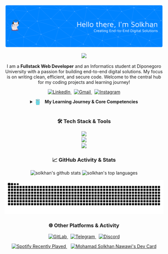 <p align="center">
  <img src="images/github-header-banner.png" alt="Hello there, I'm Solkhan. Creating End-to-End Digital Solutions"/>
</p>

<div align="center">

<a href="https://git.io/typing-svg">
  <img src="https://readme-typing-svg.herokuapp.com/?lines=Fullstack+Web+Developer;Informatics+Student+at+Diponegoro+University;Ex-Intern+at+Diskominfo+Kota+Semarang&center=true&size=32&width=800&height=90">
</a>

</div>

<p align="center">
  I am a <strong>Fullstack Web Developer</strong> and an Informatics student at Diponegoro University with a passion for building end-to-end digital solutions. My focus is on writing clean, efficient, and secure code. Welcome to the central hub for my coding projects and learning journey!
</p>

<p align="center">
  <a href="https://www.linkedin.com/in/mohamadsolkhannawawi" target="_blank">
    <img src="https://img.shields.io/badge/LinkedIn-0077B5?style=for-the-badge&logo=linkedin&logoColor=white" alt="LinkedIn"/>
  </a>
  &nbsp;
  <a href="mailto:mohamadsolkhan558@gmail.com" target="_blank">
    <img src="https://img.shields.io/badge/Gmail-D14836?style=for-the-badge&logo=gmail&logoColor=white" alt="Gmail"/>
  </a>
  &nbsp;
  <a href="https://www.instagram.com/solkhann_/" target="_blank">
    <img src="https://img.shields.io/badge/Instagram-E4405F?style=for-the-badge&logo=instagram&logoColor=white" alt="Instagram"/>
  </a>
</p>

<details>
<summary align="center">
  <img src="https://raw.githubusercontent.com/devicons/devicon/master/icons/go/go-original.svg" width="20" style="vertical-align: middle; margin-right: 8px;">
  <strong>My Learning Journey & Core Competencies</strong>
</summary>
<br>

<div align="center">
  <p align="center">
    I am committed to continuous learning through a structured path on platforms like <strong>KelasFullstack</strong>, <strong>Udemy</strong>, and other online resources. <br>This journey covers the entire spectrum of modern web development.
  </p>

  <table style="border: none; width:100%; max-width: 800px; border-collapse: collapse;">
    <tr align="center">
      <td valign="top" width="50%" style="padding: 10px; border-bottom: 1px solid #444; border-right: 1px solid #444;">
        <div>
          <strong><img src="https://skillicons.dev/icons?i=git,linux" width="48px" />  <br>Fundamentals</strong>
        </div>
        <p align="center" style="margin-top: 5px;">
          Algorithms & Data Structures<br>
          Git & Version Control<br>
          CLI / Terminal
        </p>
      </td>
      <td valign="top" width="50%" style="padding: 10px; border-bottom: 1px solid #444;">
        <div>
          <strong><img src="https://skillicons.dev/icons?i=docker,nginx" width="48px" />  <br>Deployment & DevOps</strong>
        </div>
        <p align="center" style="margin-top: 5px;">
          Linux, NGINX, VPS Setup<br>
          Docker, cPanel<br>
          Vercel, Netlify
        </p>
      </td>
    </tr>
    <tr align="center">
      <td valign="top" width="50%" style="padding: 10px; border-right: 1px solid #444;">
        <div>
          <strong><img src="https://skillicons.dev/icons?i=react,vue" width="48px" />  <br>Frontend Development</strong>
        </div>
        <p align="center" style="margin-top: 5px;">
          HTML, CSS, JavaScript (ES6+)<br>
          React.js, Vue.js, Next.js<br>
          TailwindCSS, Bootstrap
        </p>
      </td>
      <td valign="top" width="50%" style="padding: 10px;">
        <div>
          <strong><img src="https://skillicons.dev/icons?i=laravel,nodejs" width="48px" />  <br>Backend Development</strong>
        </div>
        <p align="center" style="margin-top: 5px;">
          PHP (OOP), Laravel, CodeIgniter<br>
          Node.js, Express.js, NestJS<br>
          MySQL, PostgreSQL, MongoDB
        </p>
      </td>
    </tr>
    <tr align="center">
      <td valign="top" colspan="2" style="padding: 10px; border-top: 1px solid #444;">
        <div>
          <strong><img src="https://skillicons.dev/icons?i=figma,selenium" width="48px" />  <br>Additional Skills</strong>
        </div>
        <p align="center" style="margin-top: 5px;">
          UI/UX Design Principles<br>
          Software Testing (Selenium)<br>
          Career Development
        </p>
      </td>
    </tr>
  </table>
</div>
</details>
<br>

<h3 align="center">🛠️ Tech Stack & Tools</h3>
<p align="center">
  <a href="https://skillicons.dev">
    <img src="https://skillicons.dev/icons?i=html,css,js,ts,react,vue,nextjs,tailwind,bootstrap&theme=light" />
    <br>
    <img src="https://skillicons.dev/icons?i=php,laravel,nodejs,express,mysql,postgres,mongodb&theme=light" />
    <br>
    <img src="https://skillicons.dev/icons?i=git,github,vscode,figma,docker,postman,linux&theme=light" />
  </a>
</p>

<h3 align="center">📈 GitHub Activity & Stats</h3>
<p align="center">
  <img height="180em" src="https://github-readme-stats.vercel.app/api?username=mohamadsolkhannawawi&show_icons=true&theme=transparent&hide_border=true&title_color=007BFF&text_color=434343&icon_color=007BFF" alt="solkhan's github stats"/>
  <img height="180em" src="https://github-readme-stats.vercel.app/api/top-langs/?username=mohamadsolkhannawawi&layout=compact&langs_count=8&theme=transparent&hide_border=true&title_color=007BFF&text_color=434343" alt="solkhan's top languages"/>
</p>

<p align="center">
  <img src="https://raw.githubusercontent.com/mohamadsolkhannawawi/mohamadsolkhannawawi/output/snake.svg" alt="Snake animation" />
</p>

<div align="center">

<h3 align="center">🌐 Other Platforms & Activity</h3>

<p align="center">
  <a href="https://gitlab.com/mohamadsolkhannawawi" target="_blank">
    <img src="https://img.shields.io/badge/GitLab-FC6D26?style=for-the-badge&logo=gitlab&logoColor=white" alt="GitLab"/>
  </a>
  &nbsp;
  <a href="https://t.me/solkhann" target="_blank">
    <img src="https://img.shields.io/badge/Telegram-26A5E4?style=for-the-badge&logo=telegram&logoColor=white" alt="Telegram"/>
  </a>
  &nbsp;
  <a href="https://discordapp.com/users/solkhann_" target="_blank">
    <img src="https://img.shields.io/badge/Discord-5865F2?style=for-the-badge&logo=discord&logoColor=white" alt="Discord"/>
  </a>
</p>

<p align="center">
  <a href="https://open.spotify.com/user/31te7v3y6ystk6bilb2tur2u3qgi?si=e9d9b1d80ec6448e">
    <img src="https://spotify-recently-played-readme.vercel.app/api?user=31te7v3y6ystk6bilb2tur2u3qgi&unique&count=7&unique=true" alt="Spotify Recently Played" width="342" />
  </a>
 &nbsp;&nbsp;
  <a href="https://app.daily.dev/mohamadsolkhannawawi">
    <img src="https://api.daily.dev/devcards/v2/M7jNyEBrSXY75SAeGCCNU.png?r=fi8&type=default" width="342" alt="Mohamad Solkhan Nawawi's Dev Card"/>
  </a>
</p>

</div>
